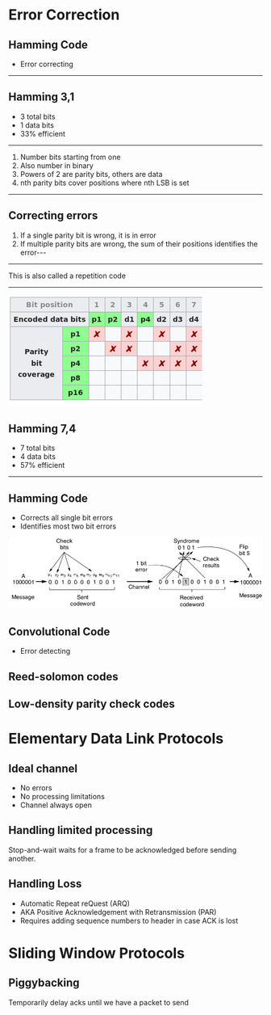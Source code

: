 
Error Correction
================

Hamming Code
------------

- Error correcting

---

Hamming 3,1
-----------

- 3 total bits
- 1 data bits
- 33% efficient

---

1. Number bits starting from one
2. Also number in binary
3. Powers of 2 are parity bits, others are data
4. nth parity bits cover positions where nth LSB is set

---

Correcting errors
-----------------

1. If a single parity bit is wrong, it is in error
2. If multiple parity bits are wrong, the sum of their positions identifies the error---

---

This is also called a repetition code

---

![Hamming parity coverage](figures/hamming-parity-coverage.png)

Hamming 7,4
-----------

- 7 total bits
- 4 data bits
- 57% efficient

---

Hamming Code
------------

- Corrects all single bit errors
- Identifies most two bit errors

![Hamming code correcting single bit error](figures/3-6.png)

Convolutional Code
------------------

- Error detecting

Reed-solomon codes
------------------

Low-density parity check codes
------------------------------

Elementary Data Link Protocols
==============================

Ideal channel
-------------

- No errors
- No processing limitations
- Channel always open

Handling limited processing
---------------------------

Stop-and-wait waits for a frame to be acknowledged before sending another.

Handling Loss
-------------

- Automatic Repeat reQuest (ARQ)
- AKA Positive Acknowledgement with Retransmission (PAR)
- Requires adding sequence numbers to header in case ACK is lost

Sliding Window Protocols
========================

Piggybacking
------------

Temporarily delay acks until we have a packet to send

